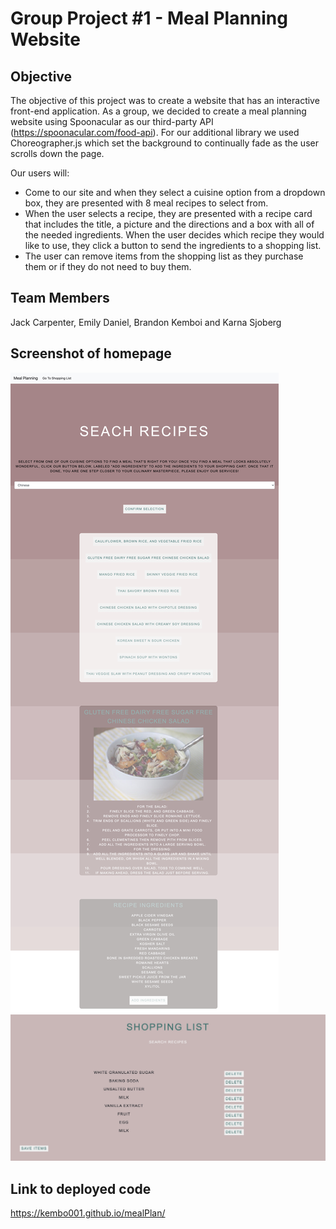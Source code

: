 # Group Project #1 - Meal Planning Website

## Objective
The objective of this project was to create a website that has an interactive front-end application. As a group, we decided to create a meal planning website using Spoonacular as our third-party API (https://spoonacular.com/food-api). For our additional library we used Choreographer.js which set the background to continually fade as the user scrolls down the page.

Our users will:
* Come to our site and when they select a cuisine option from a dropdown box, they are presented with 8 meal recipes to select from. 
* When the user selects a recipe, they are presented with a recipe card that includes the title, a picture and the directions and a box with all of the needed ingredients. When the user decides which recipe they would like to use, they click a button to send the ingredients to a shopping list.
* The user can remove items from the shopping list as they purchase them or if they do not need to buy them. 


## Team Members
Jack Carpenter, Emily Daniel, Brandon Kemboi and Karna Sjoberg

## Screenshot of homepage
![Image of the home page with the recipe search.](./assets/images/meal-plan_screenshot_recipe_search.jpg)
![Image of the shopping list page.](./assets/images/meal-plan-shopping-list_screenshot.jpg)
## Link to deployed code
https://kembo001.github.io/mealPlan/

